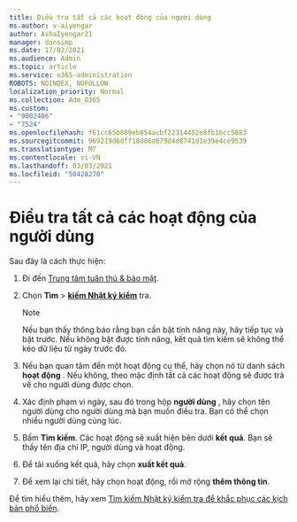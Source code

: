 ```yaml
---
title: Điều tra tất cả các hoạt động của người dùng
ms.author: v-aiyengar
author: AshaIyengar21
manager: dansimp
ms.date: 17/02/2021
ms.audience: Admin
ms.topic: article
ms.service: o365-administration
ROBOTS: NOINDEX, NOFOLLOW
localization_priority: Normal
ms.collection: Adm_O365
ms.custom:
- "9002486"
- "7524"
ms.openlocfilehash: f61cc65b889eb854acbf22314452e8fb1bcc5883
ms.sourcegitcommit: 969219d6dff18d86d679d4d8741d1e39e4ce9539
ms.translationtype: MT
ms.contentlocale: vi-VN
ms.lasthandoff: 03/03/2021
ms.locfileid: "50428270"
---
```

# <a name="investigate-all-the-users-activities"></a>Điều tra tất cả các hoạt động của người dùng

Sau đây là cách thực hiện:

1. Đi đến [Trung tâm tuân thủ & bảo mật](https://go.microsoft.com/fwlink/p/?linkid=2077143).
1. Chọn **Tìm**  >  **[kiếm Nhật ký kiểm](https://go.microsoft.com/fwlink/?linkid=2103759)** tra.
    > [!NOTE]
    > Nếu bạn thấy thông báo rằng bạn cần bật tính năng này, hãy tiếp tục và bật trước. Nếu không bật được tính năng, kết quả tìm kiếm sẽ không thể kéo dữ liệu từ ngày trước đó.

1. Nếu bạn quan tâm đến một hoạt động cụ thể, hãy chọn nó từ danh sách **hoạt động** . Nếu không, theo mặc định tất cả các hoạt động sẽ được trả về cho người dùng được chọn.
1. Xác định phạm vi ngày, sau đó trong hộp **người dùng** , hãy chọn tên người dùng cho người dùng mà bạn muốn điều tra. Bạn có thể chọn nhiều người dùng cùng lúc.
1. Bấm **Tìm kiếm**. Các hoạt động sẽ xuất hiện bên dưới **kết quả**. Bạn sẽ thấy tên địa chỉ IP, người dùng và hoạt động.
1. Để tải xuống kết quả, hãy chọn **xuất kết quả**.
1. Để xem lại chi tiết, hãy chọn hoạt động, rồi mở rộng **thêm thông tin**.

Để tìm hiểu thêm, hãy xem [Tìm kiếm Nhật ký kiểm tra để khắc phục các kịch bản phổ biến](https://go.microsoft.com/fwlink/?linkid=2103944).
